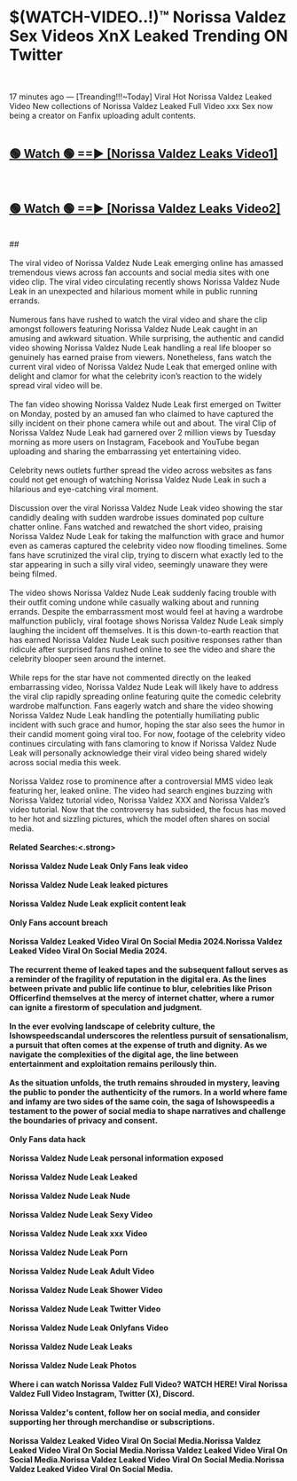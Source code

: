 # $(WATCH-VIDEO..!)™ Norissa Valdez Sex Videos XnX Leaked Trending ON Twitter<br>
<br>

17 minutes ago — [Treanding!!!~Today] Viral Hot Norissa Valdez Leaked Video New collections of Norissa Valdez Leaked Full Video xxx Sex now being a creator on Fanfix uploading adult contents.
<br>
 <br>

##  <a href="https://best2vid.blogspot.com?title=Norissa_Valdez">🟢 Watch 🟢 ==► [Norissa Valdez Leaks Video1]</a><br>
  <br>

##  <a href="https://best2vid.blogspot.com?title=Norissa_Valdez">🟢 Watch 🟢 ==► [Norissa Valdez Leaks Video2]</a><br>
  <br>
  ##
  <br>
  <br>
The viral video of Norissa Valdez Nude Leak emerging online has amassed tremendous views across fan accounts and social media sites with one video clip. The viral video circulating recently shows Norissa Valdez Nude Leak in an unexpected and hilarious moment while in public running errands.
<br><br>
Numerous fans have rushed to watch the viral video and share the clip amongst followers featuring Norissa Valdez Nude Leak caught in an amusing and awkward situation. While surprising, the authentic and candid video showing Norissa Valdez Nude Leak handling a real life blooper so genuinely has earned praise from viewers. Nonetheless, fans watch the current viral video of Norissa Valdez Nude Leak that emerged online with delight and clamor for what the celebrity icon’s reaction to the widely spread viral video will be.
<br><br>
The fan video showing Norissa Valdez Nude Leak first emerged on Twitter on Monday, posted by an amused fan who claimed to have captured the silly incident on their phone camera while out and about. The viral Clip of Norissa Valdez Nude Leak had garnered over 2 million views by Tuesday morning as more users on Instagram, Facebook and YouTube began uploading and sharing the embarrassing yet entertaining video.
<br><br>
Celebrity news outlets further spread the video across websites as fans could not get enough of watching Norissa Valdez Nude Leak in such a hilarious and eye-catching viral moment.
<br><br>
Discussion over the viral Norissa Valdez Nude Leak video showing the star candidly dealing with sudden wardrobe issues dominated pop culture chatter online. Fans watched and rewatched the short video, praising Norissa Valdez Nude Leak for taking the malfunction with grace and humor even as cameras captured the celebrity video now flooding timelines. Some fans have scrutinized the viral clip, trying to discern what exactly led to the star appearing in such a silly viral video, seemingly unaware they were being filmed.
<br><br>
The video shows Norissa Valdez Nude Leak suddenly facing trouble with their outfit coming undone while casually walking about and running errands. Despite the embarrassment most would feel at having a wardrobe malfunction publicly, viral footage shows Norissa Valdez Nude Leak simply laughing the incident off themselves. It is this down-to-earth reaction that has earned Norissa Valdez Nude Leak such positive responses rather than ridicule after surprised fans rushed online to see the video and share the celebrity blooper seen around the internet.
<br><br>
While reps for the star have not commented directly on the leaked embarrassing video, Norissa Valdez Nude Leak will likely have to address the viral clip rapidly spreading online featuring quite the comedic celebrity wardrobe malfunction. Fans eagerly watch and share the video showing Norissa Valdez Nude Leak handling the potentially humiliating public incident with such grace and humor, hoping the star also sees the humor in their candid moment going viral too. For now, footage of the celebrity video continues circulating with fans clamoring to know if Norissa Valdez Nude Leak will personally acknowledge their viral video being shared widely across social media this week.
<br><br>
Norissa Valdez rose to prominence after a controversial MMS video leak featuring her, leaked online. The video had search engines buzzing with Norissa Valdez tutorial video, Norissa Valdez XXX and Norissa Valdez’s video tutorial. Now that the controversy has subsided, the focus has moved to her hot and sizzling pictures, which the model often shares on social media.
<br><br>
<strong>Related Searches:<.strong>
<br><br>
Norissa Valdez Nude Leak Only Fans leak video
<br><br>
Norissa Valdez Nude Leak leaked pictures
<br><br>
Norissa Valdez Nude Leak explicit content leak
<br><br>
Only Fans account breach
<br><br>
Norissa Valdez Leaked Video Viral On Social Media 2024.Norissa Valdez Leaked Video Viral On Social Media 2024.
<br><br>
The recurrent theme of leaked tapes and the subsequent fallout serves as a reminder of the fragility of reputation in the digital era. As the lines between private and public life continue to blur, celebrities like Prison Officerfind themselves at the mercy of internet chatter, where a rumor can ignite a firestorm of speculation and judgment.
<br><br>
In the ever evolving landscape of celebrity culture, the Ishowspeedscandal underscores the relentless pursuit of sensationalism, a pursuit that often comes at the expense of truth and dignity. As we navigate the complexities of the digital age, the line between entertainment and exploitation remains perilously thin.
<br><br>
As the situation unfolds, the truth remains shrouded in mystery, leaving the public to ponder the authenticity of the rumors. In a world where fame and infamy are two sides of the same coin, the saga of Ishowspeedis a testament to the power of social media to shape narratives and challenge the boundaries of privacy and consent.
<br><br>
Only Fans data hack
<br><br>
Norissa Valdez Nude Leak personal information exposed
<br><br>
Norissa Valdez Nude Leak Leaked
<br><br>
Norissa Valdez Nude Leak Nude
<br><br>
Norissa Valdez Nude Leak Sexy Video
<br><br>
Norissa Valdez Nude Leak xxx Video
<br><br>
Norissa Valdez Nude Leak Porn
<br><br>
Norissa Valdez Nude Leak Adult Video
<br><br>
Norissa Valdez Nude Leak Shower Video
<br><br>
Norissa Valdez Nude Leak Twitter Video
<br><br>
Norissa Valdez Nude Leak Onlyfans Video
<br><br>
Norissa Valdez Nude Leak Leaks
<br><br>
Norissa Valdez Nude Leak Photos
<br><br>
Where i can watch Norissa Valdez Full Video? WATCH HERE! Viral Norissa Valdez Full Video Instagram, Twitter (X), Discord.
<br><br>
Norissa Valdez's content, follow her on social media, and consider supporting her through merchandise or subscriptions.
<br><br>
Norissa Valdez Leaked Video Viral On Social Media.Norissa Valdez Leaked Video Viral On Social Media.Norissa Valdez Leaked Video Viral On Social Media.Norissa Valdez Leaked Video Viral On Social Media.Norissa Valdez Leaked Video Viral On Social Media.